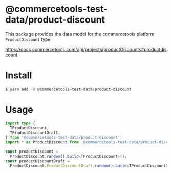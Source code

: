 # @commercetools-test-data/product-discount

This package provides the data model for the commercetools platform `ProductDiscount` type

https://docs.commercetools.com/api/projects/productDiscounts#productdiscount

# Install

```bash
$ yarn add -D @commercetools-test-data/product-discount
```

# Usage

```ts
import type {
  TProductDiscount,
  TProductDiscountDraft,
} from '@commercetools-test-data/product-discount';
import * as ProductDiscount from '@commercetools-test-data/product-discount';

const productDiscount =
  ProductDiscount.random().build<TProductDiscount>();
const productDiscountDraft =
  ProductDiscount.ProductDiscountDraft.random().build<TProductDiscountDraft>();
```
